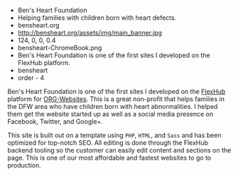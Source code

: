 * Ben's Heart Foundation
* Helping families with children born with heart defects.
* bensheart.org
* http://bensheart.org/assets/img/main_banner.jpg
* 124, 0, 0, 0.4
* bensheart-ChromeBook.png
* Ben's Heart Foundation is one of the first sites I developed on the FlexHub platform.
* bensheart
* order - 4

Ben's Heart Foundation is one of the first sites I developed on the [FlexHub](http://flexhub.ampnetmedia.com) platform for [ORG-Websites](http://org-websites.com). This is a great non-profit that helps families in the DFW area who have children born with heart abnormalities. I helped them get the website started up as well as a social media presence on Facebook, Twitter, and Google+.

This site is built out on a template using `PHP`, `HTML`, and `Sass` and has been optimized for top-notch SEO. All editing is done through the FlexHub backend tooling so the customer can easily edit content and sections on the page. This is one of our most affordable and fastest websites to go to production.

